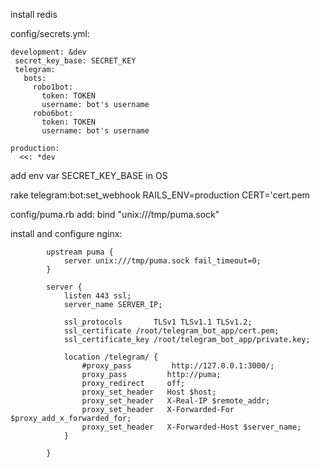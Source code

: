 install redis

config/secrets.yml:
```
development: &dev
 secret_key_base: SECRET_KEY
 telegram:
   bots:
     robo1bot:
       token: TOKEN
       username: bot's username
     robo6bot:
       token: TOKEN
       username: bot's username
   
production:
  <<: *dev
```

add env var SECRET_KEY_BASE in OS

rake telegram:bot:set_webhook RAILS_ENV=production CERT='cert.pem

config/puma.rb add: bind "unix:///tmp/puma.sock"

install and configure nginx:
```
        upstream puma {
            server unix:///tmp/puma.sock fail_timeout=0;
        }

        server {
            listen 443 ssl;
            server_name SERVER_IP;

            ssl_protocols       TLSv1 TLSv1.1 TLSv1.2;
            ssl_certificate /root/telegram_bot_app/cert.pem;
            ssl_certificate_key /root/telegram_bot_app/private.key;

            location /telegram/ {
                #proxy_pass         http://127.0.0.1:3000/;
                proxy_pass         http://puma;
                proxy_redirect     off;
                proxy_set_header   Host $host;
                proxy_set_header   X-Real-IP $remote_addr;
                proxy_set_header   X-Forwarded-For $proxy_add_x_forwarded_for;
                proxy_set_header   X-Forwarded-Host $server_name;
            }

        }
```
